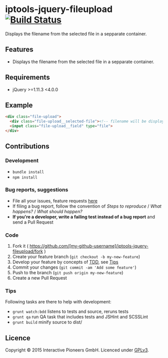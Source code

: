 # iptools-jquery-fileupload [![Build Status](http://img.shields.io/travis/interactive-pioneers/iptools-jquery-fileupload.svg)](https://travis-ci.org/interactive-pioneers/iptools-jquery-fileupload)

Displays the filename from the selected file in a sepparate container.

## Features

- Displays the filename from the selected file in a sepparate container.

## Requirements

- jQuery >=1.11.3 <4.0.0

## Example

```html
<div class="file-upload">
  <div class="file-upload__selected-file"><!-- filename will be displayed here--></div>
  <input class="file-upload__field" type="file">
</div>
```

## Contributions

### Development
- `bundle install`
- `npm install`

### Bug reports, suggestions

- File all your issues, feature requests [here](https://github.com/interactive-pioneers/iptools-jquery-fileupload/issues)
- If filing a bug report, follow the convention of _Steps to reproduce_ / _What happens?_ / _What should happen?_
- __If you're a developer, write a failing test instead of a bug report__ and send a Pull Request

### Code

1. Fork it ( https://github.com/[my-github-username]/iptools-jquery-fileupload/fork )
2. Create your feature branch (`git checkout -b my-new-feature`)
3. Develop your feature by concepts of [TDD](http://en.wikipedia.org/wiki/Test-driven_development), see [Tips](#tips)
3. Commit your changes (`git commit -am 'Add some feature'`)
4. Push to the branch (`git push origin my-new-feature`)
5. Create a new Pull Request

### Tips

Following tasks are there to help with development:

- `grunt watch:bdd` listens to tests and source, reruns tests
- `grunt qa` run QA task that includes tests and JSHint and SCSSLint
- `grunt build` minify source to dist/

## Licence
Copyright © 2015 Interactive Pioneers GmbH. Licenced under [GPLv3](LICENSE).
